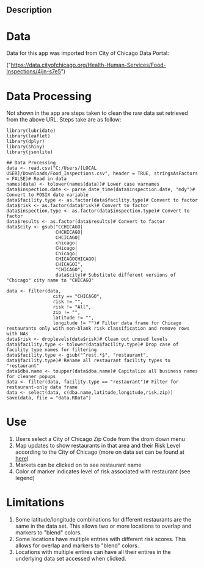 Description
-----------

Data
====

Data for this app was imported from City of Chicago Data Portal:

("<https://data.cityofchicago.org/Health-Human-Services/Food-Inspections/4ijn-s7e5>")

Data Processing
===============

Not shown in the app are steps taken to clean the raw data set retrieved
from the above URL. Steps take are as follow:

    library(lubridate)
    library(leaflet)
    library(dplyr)
    library(shiny)
    library(jsonlite)

    ## Data Processing
    data <- read.csv("C:/Users/[LOCAL USER]/Downloads/Food_Inspections.csv", header = TRUE, stringsAsFactors = FALSE)# Read in data
    names(data) <- tolower(names(data))# Lower case varnames
    data$inspection.date <- parse_date_time(data$inspection.date, "mdy")# Convert to POSIX date variable
    data$facility.type <- as.factor(data$facility.type)# Convert to factor
    data$risk <- as.factor(data$risk)# Convert to factor
    data$inspection.type <- as.factor(data$inspection.type)# Convert to factor
    data$results <- as.factor(data$results)# Convert to factor
    data$city <- gsub("CCHICAGO|
                      CHCHICAGO|
                      CHCICAGO|
                      chicago|
                      CHicago|
                      Chicago|
                      CHICAGOCHICAGO|
                      CHICAGOI", 
                      "CHICAGO", 
                      data$city)# Substitute different versions of "Chicago" city name to "CHICAGO"

    data <- filter(data, 
                     city == "CHICAGO", 
                     risk != "",
                     risk != "All",
                     zip != "", 
                     latitude != "", 
                     longitude != "")# Filter data frame for Chicago restaurants only with non-blank risk classification and remove rows with NAs
    data$risk <- droplevels(data$risk)# Clean out unused levels
    data$facility.type <- tolower(data$facility.type)# Drop case of facility type names for filtering
    data$facility.type <- gsub("^rest.*$", "restaurant", data$facility.type)# Rename all restaurant facility types to "restaurant"
    data$dba.name <- toupper(data$dba.name)# Capitalize all business names for cleaner popups
    data <- filter(data, facility.type == "restaurant")# Filter for restaurant-only data frame
    data <- select(data, c(dba.name,latitude,longitude,risk,zip))
    save(data, file = "data.RData")

Use
===

1.  Users select a City of Chicago Zip Code from the drom down menu
2.  Map updates to show restaurants in that area and their Risk Level
    according to the City of Chicago (more on data set can be found at
    [here](https://data.cityofchicago.org/api/assets/BAD5301B-681A-4202-9D25-51B2CAE672FF))
3.  Markets can be clicked on to see restaurant name
4.  Color of marker indicates level of risk associated with restaurant
    (see legend)

Limitations
===========

1.  Some latitude/longitude combinations for different restaurants are
    the same in the data set. This allows two or more locations to
    overlap and markers to "blend" colors.
2.  Some locations have multiple entries with different risk scores.
    This allows for overlap and markers to "blend" colors.
3.  Locations with multiple entires can have all their entires in the
    underlying data set accessed when clicked.
